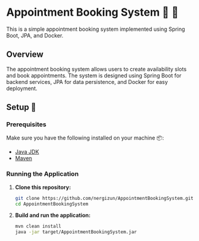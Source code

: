 
<!---
nergizun/nergizun is a ✨ special ✨ repository because its `README.md` (this file) appears on your GitHub profile.
You can click the Preview link to take a look at your changes.
--->


# Appointment Booking System 📅 📌 

This is a simple appointment booking system implemented using Spring Boot, JPA, and Docker.

## Overview

The appointment booking system allows users to create availability slots and book appointments. The system is designed using Spring Boot for backend services, JPA for data persistence, and Docker for easy deployment.

## Setup 🔧

### Prerequisites

Make sure you have the following installed on your machine 📦:

- [Java JDK](https://www.oracle.com/java/technologies/javase-downloads.html)
- [Maven](https://maven.apache.org/download.cgi)

### Running the Application

1. **Clone this repository:**

   ```bash
   git clone https://github.com/nergizun/AppointmentBookingSystem.git
   cd AppointmentBookingSystem
2. **Build and run the application:**

   ```bash
   mvn clean install
   java -jar target/AppointmentBookingSystem.jar





